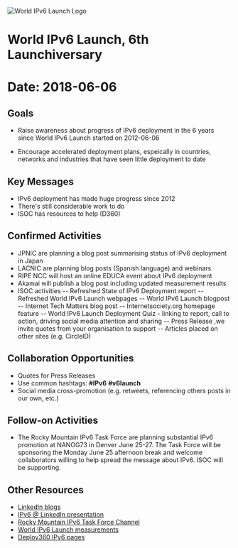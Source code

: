 ![World IPv6 Launch Logo](http://www.worldipv6launch.org/wp-content/themes/ipv6/img/logo-top.png)

# World IPv6 Launch, 6th Launchiversary
# Date: 2018-06-06

## Goals

- Raise awareness about progress of IPv6 deployment in the 6 years since World IPv6 Launch started on 2012-06-06

- Encourage accelerated deployment plans, espeically in countries, networks and industries that have seen little deployment to date

## Key Messages

- IPv6 deployment has made huge progress since 2012
- There's still considerable work to do
- ISOC has resources to help (D360)

## Confirmed Activities

- JPNIC are planning a blog post summarising status of IPv6 deployment in Japan
- LACNIC are planning blog posts (Spanish language) and webinars
- RIPE NCC will host an online EDUCA event about IPv6 deployment
- Akamai will publish a blog post including updated measurement results
- ISOC activities
-- Refreshed State of IPv6 Deployment report
-- Refreshed World IPv6 Launch webpages
-- World IPv6 Launch blogpost
-- Internet Tech Matters blog post
-- Internetsociety.org homepage feature
-- World IPv6 Launch Deployment Quiz - linking to report, call to action, driving social media attention and sharing
-- Press Release ,we invite quotes from your organisation to support
-- Articles placed on other sites (e.g. CircleID)

## Collaboration Opportunities

- Quotes for Press Releases
- Use common hashtags: **#IPv6** **#v6launch**
- Social media cross-promotion (e.g. retweets, referencing others posts in our own, etc.)

## Follow-on Activities

- The Rocky Mountain IPv6 Task Force are planning substantial IPv6 promotion at NANOG73 in Denver June 25-27. The Task Force will be sponsoring the Monday June 25 afternoon break and welcome collaborators willing to help spread the message about IPv6. ISOC will be supporting.

## Other Resources

- [LinkedIn blogs](https://engineering.linkedin.com/blog/topic/ipv6)
- [IPv6 @ LinkedIn presentation](https://www.youtube.com/watch?v=cNMQUCeNW78)
- [Rocky Mountain IPv6 Task Force Channel](https://www.youtube.com/channel/UC0ZRZIvwE_Ak0nfzgbgYMHw)
- [World IPv6 Launch measurements](http://www.worldipv6launch.org/measurements/)
- [Deploy360 IPv6 pages](https://www.internetsociety.org/deploy360/ipv6/)